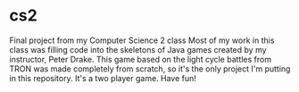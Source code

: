 # cs2
Final project from my Computer Science 2 class
Most of my work in this class was filling code into the skeletons of Java games created by my instructor, Peter Drake.
This game based on the light cycle battles from TRON was made completely from scratch, so it's the only project I'm putting in this repository.
It's a two player game. Have fun!
